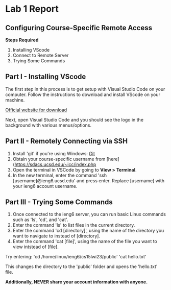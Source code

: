 # Lab 1 Report
## Configuring Course-Specific Remote Access

**Steps Required**
1. Installing VScode
2. Connect to Remote Server
3. Trying Some Commands

## Part I - Installing VScode
The first step in this process is to get setup with Visual Studio Code on your computer.
Follow the instructions to download and install VScode on your machine.

[Official website for download](https://code.visualstudio.com/download)

Next, open Visual Studio Code and you should see the logo in the background with various menus/options.

## Part II - Remotely Connecting via SSH
1. Install 'git' if you're using Windows: [Git](https://gitforwindows.org)
2. Obtain your course-specific username from [here](https://sdacs.ucsd.edu/~icc/index.php
3. Open the terminal in VSCode by going to **View > Terminal**.
4. In the new terminal, enter the command 'ssh [username]@ieng6.ucsd.edu' and press enter. Replace [username] with your ieng6 account username.

## Part III - Trying Some Commands
1. Once connected to the ieng6 server, you can run basic Linux commands such as 'ls', 'cd', and 'cat'.
2. Enter the command 'ls' to list files in the current directory.
3. Enter the command 'cd [directory]', using the name of the directory you want to navigate to instead of [directory].
4. Enter the command 'cat [file]', using the name of the file you want to view intstead of [file].

Try entering:
'cd /home/linux/ieng6/cs15lwi23/public'
'cat hello.txt'

This changes the directory to the 'public' folder and opens the 'hello.txt' file.

**Additionally, NEVER share your account information with anyone.**
